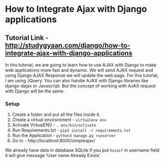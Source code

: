 # How to Integrate Ajax with Django applications

## Tutorial Link - http://studygyaan.com/django/how-to-integrate-ajax-with-django-applications

In this tutorial, we are going to learn how to use AJAX with Django to make web applications more fast and dynamic. We will send AJAX request and using Django AJAX Response we will update the web page. For this tutorial, I am using JQuery. You can also handle AJAX with Django libraries like django-dajax or Javascript. But the concept of working with AJAX request with Django will be the same.

### Setup
1. Create a folder and put all the files inside it.
2. Create a virtual environtment - `virtualenv env`
3. Activate VirtualENV - `. env/bin/activate`
4. Run Requirements.txt - `pip3 install -r requirements.txt`
5. Run the Application - `python3 manage.py runserver`
6. Go to - http://localhost:8000/simpleajax/

We already have data in database SQLite
If you put `huzaif` in username field it will give message 'User name Already Exists'
